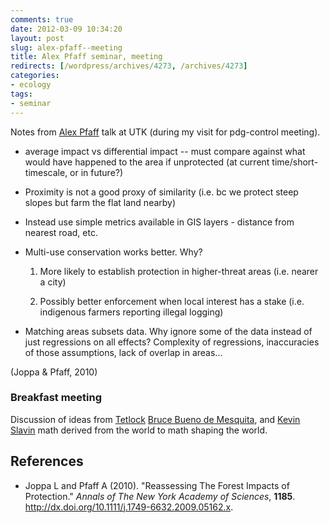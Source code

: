 ```yaml
---
comments: true
date: 2012-03-09 10:34:20
layout: post
slug: alex-pfaff--meeting
title: Alex Pfaff seminar, meeting
redirects: [/wordpress/archives/4273, /archives/4273]
categories:
- ecology
tags: 
- seminar
---
```


Notes from [Alex Pfaff](http://www.duke.edu/~asp9/cv&bio.html) talk at UTK (during my visit for pdg-control meeting).





  * average impact vs differential impact -- must compare against what would have happened to the area if unprotected (at current time/short-timescale, or in future?)  


  * Proximity is not a good proxy of similarity (i.e. bc we protect steep slopes but farm the flat land nearby)


  * Instead use simple metrics available in GIS layers - distance from nearest road, etc.


  * Multi-use conservation works better.  Why?  




    1. More likely to establish protection in higher-threat areas (i.e. nearer a city)


    2. Possibly better enforcement when local interest has a stake (i.e. indigenous farmers reporting illegal logging)




  * Matching areas subsets data.  Why ignore some of the data instead of just regressions on all effects?  Complexity of regressions, inaccuracies of those assumptions, lack of overlap in areas...



(Joppa & Pfaff, 2010)



### Breakfast meeting



Discussion of ideas from [Tetlock](http://www.amazon.com/Expert-Political-Judgment-Good-Know/dp/0691123020) [Bruce Bueno de Mesquita](http://www.amazon.com/The-Predictioneers-Game-ebook/dp/B002PXFYOC/ref=sr_1_3?ie=UTF8&qid=1331397537&sr=8-3), and [Kevin Slavin](http://www.ted.com/talks/kevin_slavin_how_algorithms_shape_our_world.html) math derived from the world to math shaping the world.


## References


- Joppa L and Pfaff A (2010).
"Reassessing The Forest Impacts of Protection."
*Annals of The New York Academy of Sciences*, **1185**.
<a href="http://dx.doi.org/10.1111/j.1749-6632.2009.05162.x">http://dx.doi.org/10.1111/j.1749-6632.2009.05162.x</a>.
